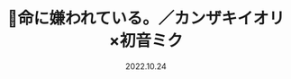 ---
layout: Cover
permalink: /InochiNiKirawareteIru/
title: 🔪命に嫌われている。／カンザキイオリ×初音ミク
path: 20221024_InochiNiKirawareteIru
date: 2022.10.24
youtube: e0QJLJKF4gM
bilibili: BV1eR4y1X7e9
netease: 152787635
qq: 003ENtqn1P3Xv0
shorts_youtube: q7WDfg0TL0w
shorts_bilibili: BV13z4y147mZ
---